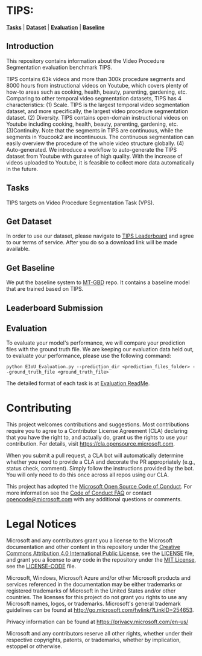 # TIPS: 
[**Tasks**](#tasks) |
[**Dataset**](#get-dataset) |
[**Evaluation**](#Evaluation) |
[**Baseline**](#get-Baseline) 

## Introduction
This repository contains information about the Video Procedure Segmentation evaluation benchmark TIPS.

TIPS contains 63k videos and more than 300k procedure segments and 8000 hours from instructional videos on Youtube, which covers plenty of how-to areas such as cooking, health, beauty, parenting, gardening, etc. Comparing to other temporal video segmentation datasets, TIPS has 4 characteristics: (1) Scale. TIPS is the largest temporal video segmentation dataset, and more specifically, the largest video procedure segmentation dataset. (2) Diversity. TIPS contains open-domain instructional videos on Youtube including cooking, health, beauty, parenting, gardening, etc. (3)Continuity. Note that the segments in TIPS are continuous, while the segments in Youcook2 are incontinuous. The continuous segmentation can easily overview the procedure of the whole video structure globally. (4) Auto-generated. We introduce a workflow to auto-generate the TIPS dataset from Youtube with guratee of high quality. With the increase of videos uploaded to Youtube, it is feasible to collect more data automatically in the future. 

## Tasks
TIPS targets on Video Procedure Segmentation Task (VPS).

## Get Dataset
In order to use our dataset, please navigate to [TIPS Leaderboard](https://microsoft.github.io/TIPS/) and agree to our terms of service. After you do so a download link will be made available.

## Get Baseline
We put the baseline system to [MT-GBD](https://github.com/microsoft/mt_gbd) repo. It contains a baseline model that are trained based on TIPS.

## Leaderboard Submission

## Evaluation
To evaluate your model's performance, we will compare your prediction files with the ground truth file.
We are keeping our evaluation data held out, to evaluate your performance, please use the following command: 

```
python EIoU_Evaluation.py --prediction_dir <prediction_files_folder> --ground_truth_file <ground_truth_file>
```
The detailed format of each task is at [Evaluation ReadMe](./evaluation/README.md).

# Contributing

This project welcomes contributions and suggestions.  Most contributions require you to agree to a
Contributor License Agreement (CLA) declaring that you have the right to, and actually do, grant us
the rights to use your contribution. For details, visit https://cla.opensource.microsoft.com.

When you submit a pull request, a CLA bot will automatically determine whether you need to provide
a CLA and decorate the PR appropriately (e.g., status check, comment). Simply follow the instructions
provided by the bot. You will only need to do this once across all repos using our CLA.

This project has adopted the [Microsoft Open Source Code of Conduct](https://opensource.microsoft.com/codeofconduct/).
For more information see the [Code of Conduct FAQ](https://opensource.microsoft.com/codeofconduct/faq/) or
contact [opencode@microsoft.com](mailto:opencode@microsoft.com) with any additional questions or comments.

# Legal Notices

Microsoft and any contributors grant you a license to the Microsoft documentation and other content
in this repository under the [Creative Commons Attribution 4.0 International Public License](https://creativecommons.org/licenses/by/4.0/legalcode),
see the [LICENSE](LICENSE) file, and grant you a license to any code in the repository under the [MIT License](https://opensource.org/licenses/MIT), see the
[LICENSE-CODE](LICENSE-CODE) file.

Microsoft, Windows, Microsoft Azure and/or other Microsoft products and services referenced in the documentation
may be either trademarks or registered trademarks of Microsoft in the United States and/or other countries.
The licenses for this project do not grant you rights to use any Microsoft names, logos, or trademarks.
Microsoft's general trademark guidelines can be found at http://go.microsoft.com/fwlink/?LinkID=254653.

Privacy information can be found at https://privacy.microsoft.com/en-us/

Microsoft and any contributors reserve all other rights, whether under their respective copyrights, patents,
or trademarks, whether by implication, estoppel or otherwise.
